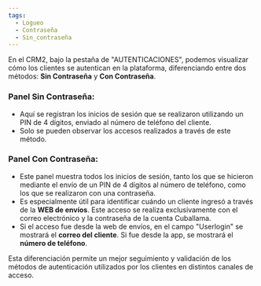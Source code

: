 ```yaml
---
tags:
  - Logueo
  - Contraseña
  - Sin_contraseña
---
```

En el CRM2, bajo la pestaña de "AUTENTICACIONES", podemos visualizar cómo los clientes se autentican en la plataforma, diferenciando entre dos métodos: **Sin Contraseña** y **Con Contraseña**.

### Panel **Sin Contraseña**:

- Aquí se registran los inicios de sesión que se realizaron utilizando un PIN de 4 dígitos, enviado al número de teléfono del cliente.
- Solo se pueden observar los accesos realizados a través de este método.

### Panel **Con Contraseña**:

- Este panel muestra todos los inicios de sesión, tanto los que se hicieron mediante el envío de un PIN de 4 dígitos al número de teléfono, como los que se realizaron con una contraseña.
- Es especialmente útil para identificar cuándo un cliente ingresó a través de la **WEB de envíos**. Este acceso se realiza exclusivamente con el correo electrónico y la contraseña de la cuenta Cuballama.
- Si el acceso fue desde la web de envíos, en el campo "Userlogin" se mostrará el **correo del cliente**. Si fue desde la app, se mostrará el **número de teléfono**.

Esta diferenciación permite un mejor seguimiento y validación de los métodos de autenticación utilizados por los clientes en distintos canales de acceso.